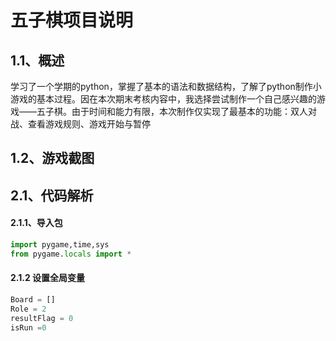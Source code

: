 # 五子棋项目说明

## 1.1、概述

​				学习了一个学期的python，掌握了基本的语法和数据结构，了解了python制作小游戏的基本过程。因在本次期末考核内容中，我选择尝试制作一个自己感兴趣的游戏——五子棋。由于时间和能力有限，本次制作仅实现了最基本的功能：双人对战、查看游戏规则、游戏开始与暂停



## 1.2、游戏截图



## 2.1、代码解析

####  2.1.1、导入包

```python
import pygame,time,sys
from pygame.locals import *
```

#### 2.1.2 设置全局变量

```python
Board = []
Role = 2
resultFlag = 0
isRun =0
```

